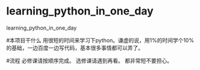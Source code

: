 # learning_python_in_one_day
learning_python_in_one_day

#本项目干什么
用很短的时间来学习下python。谦虚的说，用1%的时间学个10%的基础，一边百度一边写代码，基本很多事情都可以弄了。

#流程
必修课请按顺序完成。
选修课请遇到再看。
都非常短不要担心。
